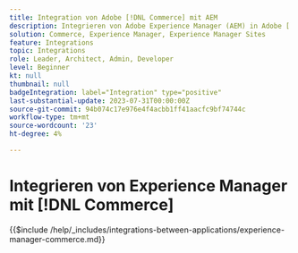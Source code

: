 ```yaml
---
title: Integration von Adobe [!DNL Commerce] mit AEM
description: Integrieren von Adobe Experience Manager (AEM) in Adobe [!DNL Commerce] um ansprechende Einkaufserlebnisse zu erstellen.
solution: Commerce, Experience Manager, Experience Manager Sites
feature: Integrations
topic: Integrations
role: Leader, Architect, Admin, Developer
level: Beginner
kt: null
thumbnail: null
badgeIntegration: label="Integration" type="positive"
last-substantial-update: 2023-07-31T00:00:00Z
source-git-commit: 94b074c17e976e4f4acbb1ff41aacfc9bf74744c
workflow-type: tm+mt
source-wordcount: '23'
ht-degree: 4%

---
```



# Integrieren von Experience Manager mit [!DNL Commerce]

{{$include /help/_includes/integrations-between-applications/experience-manager-commerce.md}}
